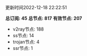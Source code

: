 更新时间2022-12-18 22:22:51

**总订阅: 45**
**总节点: 817**
**有效节点: 207**
- v2ray节点: 188
- ss节点: 14
- trojan节点: 4
- ssr节点: 1

